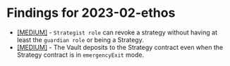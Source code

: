 # Findings for 2023-02-ethos 

- [[MEDIUM]]([MEDIUM]-1607423555/README.md) - ```Strategist role``` can revoke a strategy without having at least the ```guardian role``` or being a Strategy.
- [[MEDIUM]]([MEDIUM]-1609045284/README.md) - The Vault deposits to the Strategy contract even when the Strategy contract is in ```emergencyExit``` mode.
